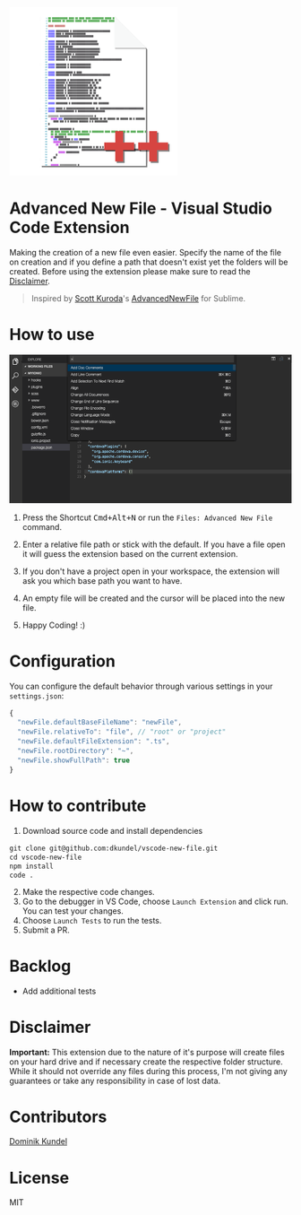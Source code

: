 ![logo](images/logo-300x.png)
# Advanced New File - Visual Studio Code Extension

Making the creation of a new file even easier. Specify the name of the file on creation and if you define a path that doesn't exist yet the folders will be created.
Before using the extension please make sure to read the [Disclaimer](#Disclaimer).

> Inspired by [Scott Kuroda]()'s [AdvancedNewFile](https://github.com/skuroda/Sublime-AdvancedNewFile) for Sublime.

# How to use 

![demo](images/demo.gif)

1. Press the Shortcut <kbd>Cmd+Alt+N</kbd> or run the `Files: Advanced New File` command.

2. Enter a relative file path or stick with the default. If you have a file open it will guess the extension based on the current extension.

3. If you don't have a project open in your workspace, the extension will ask you which base path you want to have.

4. An empty file will be created and the cursor will be placed into the new file.

5. Happy Coding! :)  

# Configuration

You can configure the default behavior through various settings in your `settings.json`:

```js
{
  "newFile.defaultBaseFileName": "newFile",
  "newFile.relativeTo": "file", // "root" or "project"
  "newFile.defaultFileExtension": ".ts",
  "newFile.rootDirectory": "~",
  "newFile.showFullPath": true
}
```

# How to contribute

1. Download source code and install dependencies 
```
git clone git@github.com:dkundel/vscode-new-file.git
cd vscode-new-file
npm install
code .
```
2. Make the respective code changes.
3. Go to the debugger in VS Code, choose `Launch Extension` and click run. You can test your changes.
4. Choose `Launch Tests` to run the tests.
5. Submit a PR.

# Backlog

  - Add additional tests

# Disclaimer

**Important:** This extension due to the nature of it's purpose will create
files on your hard drive and if necessary create the respective folder structure.
While it should not override any files during this process, I'm not giving any guarantees
or take any responsibility in case of lost data. 

# Contributors

[Dominik Kundel](https://github.com/dkundel)

# License

MIT
